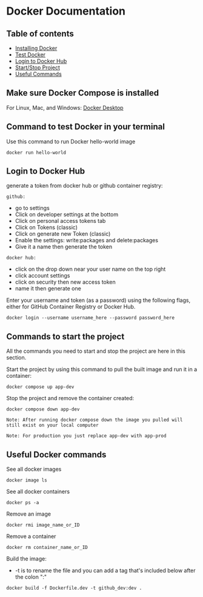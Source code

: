 # Docker Documentation

## Table of contents

-   [Installing Docker](#make-sure-docker-compose-is-installed)
-   [Test Docker](#command-to-test-docker-in-your-terminal)
-   [Login to Docker Hub](#login-to-docker-hub)
-   [Start/Stop Project](#commands-to-start-the-project)
-   [Useful Commands](#useful-docker-commands)

## Make sure Docker Compose is installed

For Linux, Mac, and Windows: [Docker Desktop ](https://docs.docker.com/desktop/install/linux-install/)

## Command to test Docker in your terminal

Use this command to run Docker hello-world image

```
docker run hello-world
```

## Login to Docker Hub

generate a token from docker hub or github container registry:

`github:`

-   go to settings
-   Click on developer settings at the bottom
-   Click on personal access tokens tab
-   Click on Tokens (classic)
-   Click on generate new Token (classic)
-   Enable the settings: write:packages and delete:packages
-   Give it a name then generate the token

`docker hub:`

-   click on the drop down near your user name on the top right
-   click account settings
-   click on security then new access token
-   name it then generate one

Enter your username and token (as a password) using the following flags, either for GitHub Container Registry or Docker
Hub.

```
docker login --username username_here --password password_here
```

## Commands to start the project

All the commands you need to start and stop the project are here in this section.

Start the project by using this command to pull the built image and run it in a container:

```
docker compose up app-dev
```

Stop the project and remove the container created:

```
docker compose down app-dev
```

`Note: After running docker compose down the image you pulled will still exist on your local computer`

`Note: For production you just replace app-dev with app-prod`

## Useful Docker commands

See all docker images

```
docker image ls
```

See all docker containers

```
docker ps -a
```

Remove an image

```
docker rmi image_name_or_ID
```

Remove a container

```
docker rm container_name_or_ID
```

Build the image:

-   -t is to rename the file and you can add a tag that's included below after the colon ":"

```
docker build -f Dockerfile.dev -t github_dev:dev .
```
